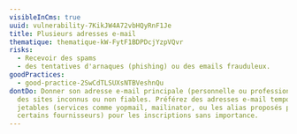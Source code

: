 ```yaml
---
visibleInCms: true
uuid: vulnerability-7KikJW4A72vbHQyRnF1Je
title: Plusieurs adresses e-mail
thematique: thematique-kW-FytF1BDPDcjYzpVQvr
risks:
  - Recevoir des spams
  - des tentatives d'arnaques (phishing) ou des emails frauduleux.
goodPractices:
  - good-practice-2SwCdTLSUXsNTBVeshnQu
dontDo: Donner son adresse e-mail principale (personnelle ou professionnelle) à
  des sites inconnus ou non fiables. Préférez des adresses e-mail temporaires ou
  jetables (services comme yopmail, mailinator, ou les alias proposés par
  certains fournisseurs) pour les inscriptions sans importance.
---
```

